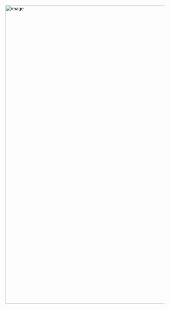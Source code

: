 <img width="1919" height="943" alt="image" src="https://github.com/user-attachments/assets/0bb19881-6581-45e9-9382-6693ef6b0102" />
